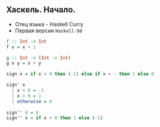 ## Хаскель. Начало.

* Отец языка - Haskell Curry
* Первая версия `Haskell-98`

```haskell
f :: Int -> Int
f x = x + 1

g :: Int -> (Int -> Int)
g x y = x + y

sign x = if x < 0 then (-1) else if x > - then 1 else 0

sign' x
  | x < 0 = -1
  | x > 0 = 1
  | otherwise = 0
  
sign'' 0 = 0
sign'' x = if x > 0 then 1 else (-1)
```